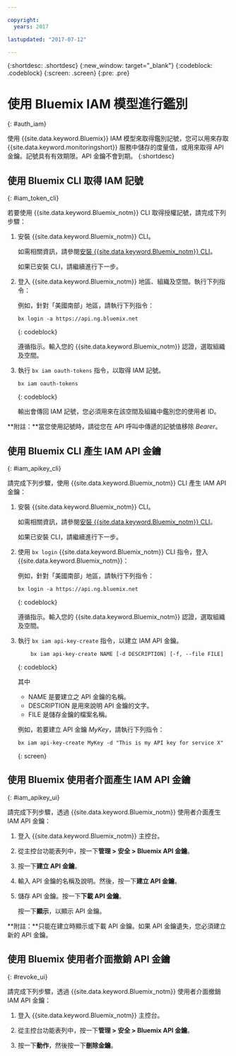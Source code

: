 ```yaml
---

copyright:
  years: 2017

lastupdated: "2017-07-12"

---
```



{:shortdesc: .shortdesc}
{:new_window: target="_blank"}
{:codeblock: .codeblock}
{:screen: .screen}
{:pre: .pre}


# 使用 Bluemix IAM 模型進行鑑別
{: #auth_iam}

使用 {{site.data.keyword.Bluemix}} IAM 模型來取得鑑別記號，您可以用來存取 {{site.data.keyword.monitoringshort}} 服務中儲存的度量值，或用來取得 API 金鑰。記號具有有效期限。API 金鑰不會到期。
{:shortdesc}


## 使用 Bluemix CLI 取得 IAM 記號 
{: #iam_token_cli}

若要使用 {{site.data.keyword.Bluemix_notm}} CLI 取得授權記號，請完成下列步驟：

1. 安裝 {{site.data.keyword.Bluemix_notm}} CLI。

   如需相關資訊，請參閱[安裝 {{site.data.keyword.Bluemix_notm}} CLI](/docs/services/cloud-monitoring/qa/cli_qa.html#cli_qa)。
   
   如果已安裝 CLI，請繼續進行下一步。
    
2. 登入 {{site.data.keyword.Bluemix_notm}} 地區、組織及空間。執行下列指令：

    例如，針對「美國南部」地區，請執行下列指令：
	
    ```
    bx login -a https://api.ng.bluemix.net
    ```
    {: codeblock}

    遵循指示。輸入您的 {{site.data.keyword.Bluemix_notm}} 認證，選取組織及空間。
	
3. 執行 `bx iam oauth-tokens` 指令，以取得 IAM 記號。

	```
	bx iam oauth-tokens
	```
	{: codeblock}
	
	輸出會傳回 IAM 記號，您必須用來在該空間及組織中鑑別您的使用者 ID。

**附註：**當您使用記號時，請從您在 API 呼叫中傳遞的記號值移除 *Bearer*。
		
		
## 使用 Bluemix CLI 產生 IAM API 金鑰
{: #iam_apikey_cli}

請完成下列步驟，使用 {{site.data.keyword.Bluemix_notm}} CLI 產生 IAM API 金鑰：

1. 安裝 {{site.data.keyword.Bluemix_notm}} CLI。

   如需相關資訊，請參閱[安裝 {{site.data.keyword.Bluemix_notm}} CLI](/docs/services/cloud-monitoring/qa/cli_qa.html#cli_qa)。
   
   如果已安裝 CLI，請繼續進行下一步。
	
2. 使用 `bx login` {{site.data.keyword.Bluemix_notm}} CLI 指令，登入 {{site.data.keyword.Bluemix_notm}}：

    例如，針對「美國南部」地區，請執行下列指令：
	
    ```
    bx login -a https://api.ng.bluemix.net
    ```
    {: codeblock}

    遵循指示。輸入您的 {{site.data.keyword.Bluemix_notm}} 認證，選取組織及空間。
 
3. 執行 `bx iam api-key-create` 指令，以建立 IAM API 金鑰。

	```
	    bx iam api-key-create NAME [-d DESCRIPTION] [-f, --file FILE]
	```
	{: codeblock} 
	
	其中
	
	* NAME 是要建立之 API 金鑰的名稱。
	* DESCRIPTION 是用來說明 API 金鑰的文字。
	* FILE 是儲存金鑰的檔案名稱。
	
    例如，若要建立 API 金鑰 *MyKey*，請執行下列指令：
	
	```
	bx iam api-key-create MyKey -d "This is my API key for service X" 
	```
	{: screen}
	
	
	
	
## 使用 Bluemix 使用者介面產生 IAM API 金鑰
{: #iam_apikey_ui}

請完成下列步驟，透過 {{site.data.keyword.Bluemix_notm}} 使用者介面產生 IAM API 金鑰：

1. 登入 {{site.data.keyword.Bluemix_notm}} 主控台。 

2. 從主控台功能表列中，按一下**管理 > 安全 > Bluemix API 金鑰**。

3. 按一下**建立 API 金鑰**。

4. 輸入 API 金鑰的名稱及說明。然後，按一下**建立 API 金鑰**。

5. 儲存 API 金鑰。按一下**下載 API 金鑰**。

    按一下**顯示**，以顯示 API 金鑰。  

**附註：**只能在建立時顯示或下載 API 金鑰。如果 API 金鑰遺失，您必須建立新的 API 金鑰。  


	
## 使用 Bluemix 使用者介面撤銷 API 金鑰
{: #revoke_ui}
	
請完成下列步驟，透過 {{site.data.keyword.Bluemix_notm}} 使用者介面撤銷 IAM API 金鑰：

1. 登入 {{site.data.keyword.Bluemix_notm}} 主控台。

2. 從主控台功能表列中，按一下**管理 > 安全 > Bluemix API 金鑰**。

3. 按一下**動作**，然後按一下**刪除金鑰**。





	

	
	
	
	
	
	
